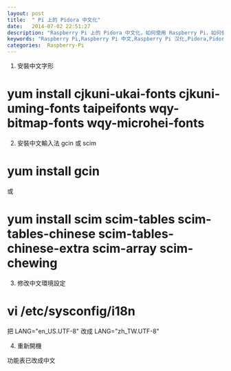 ```yaml
---
layout: post
title:  " Pi 上的 Pidora 中文化"
date:   2014-07-02 22:51:27
description: "Raspberry Pi 上的 Pidora 中文化，如何使用 Raspberry Pi，如何使用 Pidora，将Pidora汉化的方法，在Pidora上安装中文，从Raspberry Pi 官方下载安装中文。"
keywords: "Raspberry Pi,Raspberry Pi 中文,Raspberry Pi 汉化,Pidora,Pidora汉化,Pidora中文,Pidora Pi"
categories:  Raspberry-Pi 
---
```


1. 安裝中文字形
# yum install cjkuni-ukai-fonts cjkuni-uming-fonts taipeifonts wqy-bitmap-fonts wqy-microhei-fonts

2. 安裝中文輸入法 gcin 或 scim
# yum install gcin
或
# yum install scim scim-tables scim-tables-chinese scim-tables-chinese-extra scim-array scim-chewing

3. 修改中文環境設定
# vi /etc/sysconfig/i18n
把
LANG="en_US.UTF-8"
改成
LANG="zh_TW.UTF-8"

4. 重新開機

功能表已改成中文
